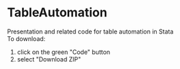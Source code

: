 # TableAutomation
 
Presentation and related code for table automation in Stata  
To download:
1. click on the green "Code" button
2. select "Download ZIP"